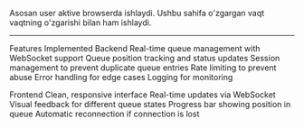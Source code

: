 Asosan user aktive browserda ishlaydi. Ushbu sahifa o'zgargan vaqt vaqtning o'zgarishi bilan ham ishlaydi.

____________________
Features Implemented
Backend
    Real-time queue management with WebSocket support
    Queue position tracking and status updates
    Session management to prevent duplicate queue entries
    Rate limiting to prevent abuse
    Error handling for edge cases
    Logging for monitoring

Frontend
    Clean, responsive interface
    Real-time updates via WebSocket
    Visual feedback for different queue states
    Progress bar showing position in queue
    Automatic reconnection if connection is lost


